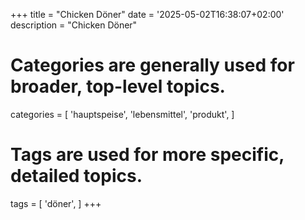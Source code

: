 +++
title = "Chicken Döner"
date = '2025-05-02T16:38:07+02:00'
description = "Chicken Döner"
# Categories are generally used for broader, top-level topics.
categories = [
 'hauptspeise',
 'lebensmittel',
 'produkt',
]
# Tags are used for more specific, detailed topics.
tags = [
 'döner',
]
+++
